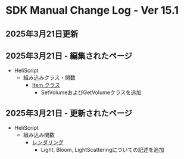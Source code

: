 # SDK Manual Change Log - Ver 15.1

## 2025年3月21日更新

## 2025年3月21日 - 編集されたページ

- HeliScript
    - 組み込みクラス・関数
        - [Item クラス](https://vrhikky.github.io/VketCloudSDK_Documents/15.1/hs/hs_class_item.html)
            - SetVolumeおよびGetVolumeクラスを追加
## 2025年3月21日 - 更新されたページ

- HeliScript
    - 組み込み関数
        - [レンダリング](https://vrhikky.github.io/VketCloudSDK_Documents/15.1/hs/hs_system_function_rendering.html)
            - Light, Bloom, LightScatteringについての記述を追加
